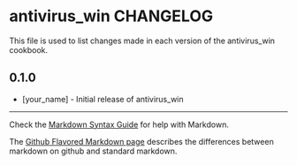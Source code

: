 # antivirus_win CHANGELOG

This file is used to list changes made in each version of the antivirus_win cookbook.

## 0.1.0
- [your_name] - Initial release of antivirus_win

- - -
Check the [Markdown Syntax Guide](http://daringfireball.net/projects/markdown/syntax) for help with Markdown.

The [Github Flavored Markdown page](http://github.github.com/github-flavored-markdown/) describes the differences between markdown on github and standard markdown.
